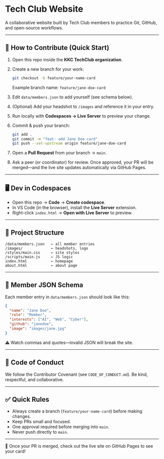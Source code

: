 # Tech Club Website

A collaborative website built by Tech Club members to practice Git, GitHub, and open-source workflows.

---

## 🚀 How to Contribute (Quick Start)

1. Open this repo inside the **KKC TechClub organization**.

2. Create a new branch for your work:

   ```bash
   git checkout -b feature/your-name-card
   ```

   Example branch name: `feature/jane-doe-card`

3. Edit `data/members.json` to add yourself (see schema below).

4. (Optional) Add your headshot to `/images` and reference it in your entry.

5. Run locally with **Codespaces → Live Server** to preview your change.

6. Commit & push your branch:

   ```bash
   git add .
   git commit -m "feat: add Jane Doe card"
   git push --set-upstream origin feature/jane-doe-card
   ```

7. Open a **Pull Request** from your branch → `main`.

8. Ask a peer (or coordinator) for review. Once approved, your PR will be merged—and the live site updates automatically via GitHub Pages.

---

## 🖥 Dev in Codespaces

* Open this repo → **Code** → **Create codespace**.
* In VS Code (in the browser), install the **Live Server** extension.
* Right-click `index.html` → **Open with Live Server** to preview.

---

## 📂 Project Structure

```
/data/members.json   ← all member entries
/images/             ← headshots, logo
/styles/main.css     ← site styles
/scripts/main.js     ← JS logic
index.html           ← homepage
about.html           ← about page
```

---

## 📜 Member JSON Schema

Each member entry in `data/members.json` should look like this:

```json
{
  "name": "Jane Doe",
  "role": "Member",
  "interests": ["AI", "Web", "Cyber"],
  "github": "janedoe",
  "image": "images/jane.jpg"
}
```

⚠️ Watch commas and quotes—invalid JSON will break the site.

---

## 🤝 Code of Conduct

We follow the Contributor Covenant (see `CODE_OF_CONDUCT.md`).
Be kind, respectful, and collaborative.

---

## ✅ Quick Rules

* Always create a branch (`feature/your-name-card`) before making changes.
* Keep PRs small and focused.
* One approval required before merging into `main`.
* Never push directly to `main`.

---

🎉 Once your PR is merged, check out the live site on GitHub Pages to see your card!
